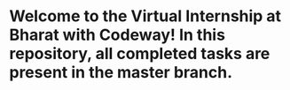 # Welcome to the Virtual Internship at Bharat with Codeway! In this repository, all completed tasks are present in the master branch.
